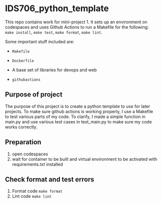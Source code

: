 # IDS706_python_template
This repo contains work for mini-project 1. It sets up an environment on codespaces and uses Github Actions to run a Makefile for the following: `make install`, `make test`, `make format`, `make lint`. 

Some important stuff included are:

* `Makefile`

* `Dockerfile`

* A base set of libraries for devops and web

* `githubactions` 

## Purpose of project
The purpose of this project is to create a python template to use for later projects. To make sure github actions is working properly, I use a Makefile to test various parts of my code. To clarify, I made a simple function in main.py and use various test cases in test_main.py to make sure my code works correctly.

## Preparation
1. open codespaces 
2. wait for container to be built and virtual environment to be activated with requirements.txt installed 

## Check format and test errors 
1. Format code `make format`
2. Lint code `make lint`
